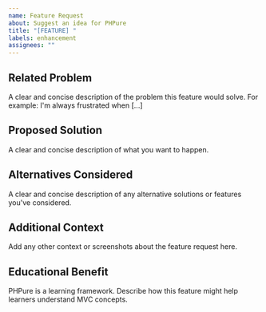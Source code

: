 ```yaml
---
name: Feature Request
about: Suggest an idea for PHPure
title: "[FEATURE] "
labels: enhancement
assignees: ""
---
```


## Related Problem

A clear and concise description of the problem this feature would solve. For example: I'm always frustrated when [...]

## Proposed Solution

A clear and concise description of what you want to happen.

## Alternatives Considered

A clear and concise description of any alternative solutions or features you've considered.

## Additional Context

Add any other context or screenshots about the feature request here.

## Educational Benefit

PHPure is a learning framework. Describe how this feature might help learners understand MVC concepts.
